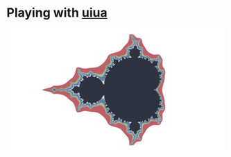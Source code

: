 # Playing with [uiua](https://www.uiua.org/)

![mandelbrot fractal](./1-mandelbrot/output-1080.png)

